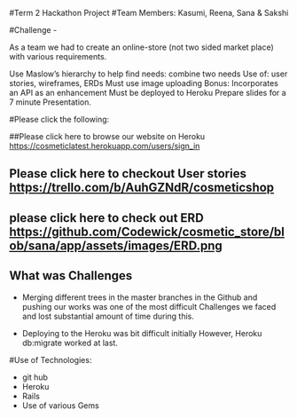 


#Term 2 Hackathon Project
#Team Members: Kasumi, Reena, Sana & Sakshi

#Challenge -

As a team we had to create an online-store (not two sided market place) with various requirements.

Use Maslow’s hierarchy to help find needs: combine two needs
Use of: user stories, wireframes, ERDs
Must use image uploading
Bonus: Incorporates an API as an enhancement
Must be deployed to Heroku
Prepare slides for a 7 minute Presentation.

#Please click the following:

##Please click here to browse our website on Heroku https://cosmeticlatest.herokuapp.com/users/sign_in

## Please click here to checkout User stories https://trello.com/b/AuhGZNdR/cosmeticshop

## please click here to check out ERD https://github.com/Codewick/cosmetic_store/blob/sana/app/assets/images/ERD.png



## What was Challenges

* Merging different trees in the master branches in the Github and pushing our works was one of the most difficult Challenges
we faced and lost substantial amount of time during this.

* Deploying to the Heroku was bit difficult initially However,
 Heroku db:migrate worked at last.

 #Use of Technologies:
 * git hub
 * Heroku
 * Rails
 * Use of various Gems
